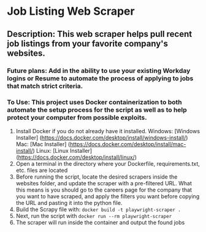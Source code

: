 # Job Listing Web Scraper

## Description: This web scraper helps pull recent job listings from your favorite company's websites.

### Future plans: Add in the ability to use your existing Workday logins or Resume to automate the process of applying to jobs that match strict criteria.

### To Use: This project uses Docker containerization to both automate the setup process for the script as well as to help protect your computer from possible exploits.

1. Install Docker if you do not already have it installed.
    Windows: [Windows Installer] (https://docs.docker.com/desktop/install/windows-install/)
    Mac: [Mac Installer] (https://docs.docker.com/desktop/install/mac-install/)
    Linux: [Linux Installer] (https://docs.docker.com/desktop/install/linux/)
2. Open a terminal in the directory where your Dockerfile, requirements.txt, etc. files are located
3. Before running the script, locate the desired scrapers inside the websites folder, and update the scraper with a pre-filtered URL. What this means is you should go to the careers page for the company that you want to have scraped, and apply the filters you want before copying the URL and pasting it into the python file.
4. Build the Scrapy file with: `docker build -t playwright-scraper .`
5. Next, run the script with `docker run --rm playwright-scraper`
6. The scraper will run inside the container and output the found jobs
